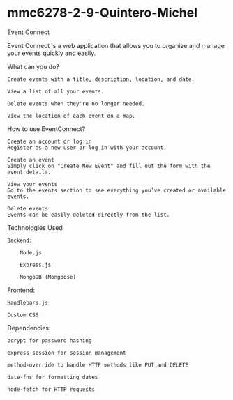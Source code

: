 # mmc6278-2-9-Quintero-Michel

Event Connect

Event Connect is a web application that allows you to organize and manage your events quickly and easily.

What can you do?

    Create events with a title, description, location, and date.

    View a list of all your events.

    Delete events when they're no longer needed.

    View the location of each event on a map.

How to use EventConnect?

    Create an account or log in
    Register as a new user or log in with your account.

    Create an event
    Simply click on "Create New Event" and fill out the form with the event details.

    View your events
    Go to the events section to see everything you’ve created or available events.

    Delete events
    Events can be easily deleted directly from the list.

Technologies Used

    Backend:

        Node.js

        Express.js

        MongoDB (Mongoose)

Frontend:

    Handlebars.js

    Custom CSS

Dependencies:

    bcrypt for password hashing

    express-session for session management

    method-override to handle HTTP methods like PUT and DELETE

    date-fns for formatting dates

    node-fetch for HTTP requests